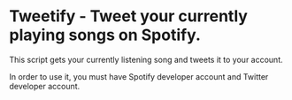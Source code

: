 # Tweetify - Tweet your currently playing songs on Spotify.

This script gets your currently listening song and tweets it to your account.

In order to use it, you must have Spotify developer account and Twitter developer account.

